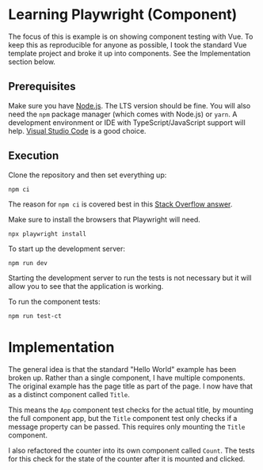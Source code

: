 # Learning Playwright (Component)

The focus of this is example is on showing component testing with Vue. To keep this as reproducible for anyone as possible, I took the standard Vue template project and broke it up into components. See the Implementation section below.

## Prerequisites

Make sure you have [Node.js](https://nodejs.org/en). The LTS version should be fine. You will also need the `npm` package manager (which comes with Node.js) or `yarn`. A development environment or IDE with TypeScript/JavaScript support will help. [Visual Studio Code](https://code.visualstudio.com/) is a good choice.

## Execution

Clone the repository and then set everything up:

```shell
npm ci
```

The reason for `npm ci` is covered best in this [Stack Overflow answer](https://stackoverflow.com/a/53325242).

Make sure to install the browsers that Playwright will need.

```shell
npx playwright install
```

To start up the development server:

```shell
npm run dev
```

Starting the development server to run the tests is not necessary but it will allow you to see that the application is working.

To run the component tests:

```shell
npm run test-ct
```

# Implementation

The general idea is that the standard "Hello World" example has been broken up. Rather than a single component, I have multiple components. The original example has the page title as part of the page. I now have that as a distinct component called `Title`.

This means the `App` component test checks for the actual title, by mounting the full component app, but the `Title` component test only checks if a message property can be passed. This requires only mounting the `Title` component.

I also refactored the counter into its own component called `Count`. The tests for this check for the state of the counter after it is mounted and clicked.
